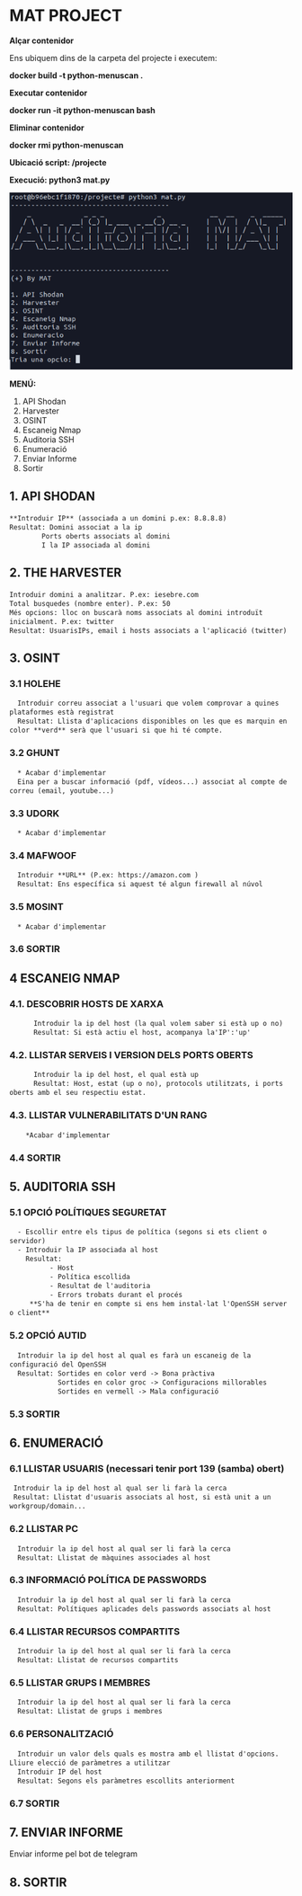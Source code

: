 # MAT PROJECT

**Alçar contenidor**

  Ens ubiquem dins de la carpeta del projecte i executem:

  **docker build -t python-menuscan .**

**Executar contenidor**

  **docker run -it python-menuscan bash**

**Eliminar contenidor**

  **docker rmi python-menuscan**

**Ubicació script: /projecte**

**Execució: python3 mat.py**

<img src="/imatges/mat.png" width="550" title="hover text">

**MENÚ:**
1. API Shodan
2. Harvester
3. OSINT
4. Escaneig Nmap
5. Auditoria SSH
6. Enumeració
7. Enviar Informe
8. Sortir

## 1. API SHODAN
    **Introduir IP** (associada a un domini p.ex: 8.8.8.8)
    Resultat: Domini associat a la ip
            Ports oberts associats al domini
            I la IP associada al domini
## 2. THE HARVESTER
    Introduir domini a analitzar. P.ex: iesebre.com
    Total busquedes (nombre enter). P.ex: 50
    Més opcions: lloc on buscarà noms associats al domini introduït inicialment. P.ex: twitter
    Resultat: UsuarisIPs, email i hosts associats a l'aplicació (twitter)

## 3. OSINT
  ### 3.1 HOLEHE
      Introduir correu associat a l'usuari que volem comprovar a quines plataformes està registrat
      Resultat: Llista d'aplicacions disponibles on les que es marquin en color **verd** serà que l'usuari si que hi té compte.
  ### 3.2 GHUNT
      * Acabar d'implementar
      Eina per a buscar informació (pdf, vídeos...) associat al compte de correu (email, youtube...)

  ### 3.3 UDORK
      * Acabar d'implementar

  ### 3.4 MAFWOOF
      Introduir **URL** (P.ex: https://amazon.com )
      Resultat: Ens específica si aquest té algun firewall al núvol
  ### 3.5 MOSINT
      * Acabar d'implementar 
  ### 3.6 SORTIR
   
## 4 ESCANEIG NMAP
   ### 4.1. DESCOBRIR HOSTS DE XARXA
          Introduir la ip del host (la qual volem saber si està up o no)
          Resultat: Si està actiu el host, acompanya la'IP':'up'
   ### 4.2. LLISTAR SERVEIS I VERSION DELS PORTS OBERTS
          Introduir la ip del host, el qual està up
          Resultat: Host, estat (up o no), protocols utilitzats, i ports oberts amb el seu respectiu estat.
          
   ### 4.3. LLISTAR VULNERABILITATS D'UN RANG
        *Acabar d'implementar
   ### 4.4 SORTIR

## 5. AUDITORIA SSH
  ### 5.1 OPCIÓ POLÍTIQUES SEGURETAT
      - Escollir entre els tipus de política (segons si ets client o servidor)
      - Introduir la IP associada al host
        Resultat:
              - Host
              - Política escollida
              - Resultat de l'auditoria
              - Errors trobats durant el procés
         **S'ha de tenir en compte si ens hem instal·lat l'OpenSSH server o client**      
  ### 5.2 OPCIÓ AUTID
      Introduir la ip del host al qual es farà un escaneig de la configuració del OpenSSH
      Resultat: Sortides en color verd -> Bona pràctiva
                Sortides en color groc -> Configuracions millorables
                Sortides en vermell -> Mala configuració
  ### 5.3 SORTIR

## 6. ENUMERACIÓ
  ### 6.1 LLISTAR USUARIS (necessari tenir port 139 (samba) obert)
     Introduir la ip del host al qual ser li farà la cerca
     Resultat: Llistat d'usuaris associats al host, si està unit a un workgroup/domain...


  ### 6.2 LLISTAR PC
      Introduir la ip del host al qual ser li farà la cerca
      Resultat: Llistat de màquines associades al host

  ### 6.3 INFORMACIÓ POLÍTICA DE PASSWORDS
      Introduir la ip del host al qual ser li farà la cerca
      Resultat: Polítiques aplicades dels passwords associats al host

  ### 6.4 LLISTAR RECURSOS COMPARTITS
      Introduir la ip del host al qual ser li farà la cerca
      Resultat: Llistat de recursos compartits
  ### 6.5 LLISTAR GRUPS I MEMBRES
      Introduir la ip del host al qual ser li farà la cerca
      Resultat: Llistat de grups i membres
  ### 6.6 PERSONALITZACIÓ
      Introduir un valor dels quals es mostra amb el llistat d'opcions. Lliure elecció de paràmetres a utilitzar
      Introduir IP del host
      Resultat: Segons els paràmetres escollits anteriorment
  ### 6.7 SORTIR
 
## 7. ENVIAR INFORME
   Enviar informe pel bot de telegram
## 8. SORTIR

   
